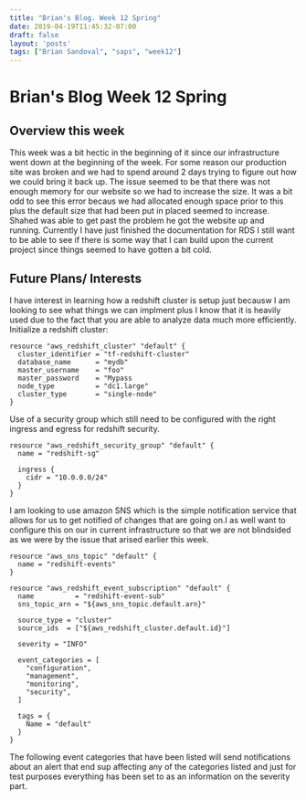 ```yaml
---
title: "Brian's Blog. Week 12 Spring"
date: 2019-04-19T11:45:32-07:00
draft: false
layout: 'posts'
tags: ["Brian Sandoval", "saps", "week12"]
---
```

# Brian's Blog Week 12 Spring
## Overview this week
This week was a bit hectic in the beginning of it since our infrastructure went down at the beginning of the week. For some reason our production site was broken and we had to spend around 2 days trying to figure out how we could bring it back up. The issue seemed to be that there was not enough memory for our website so we had to increase the size. It was a bit odd to see this error becaus we had allocated enough space prior to this plus the default size that had been put in placed seemed to increase. Shahed was able to get past the problem he got the website up and running. Currently I have just finished the documentation for RDS I still want to be able to see if there is some way that I can build upon the current project since things seemed to have gotten a bit cold.
## Future Plans/ Interests
I have interest in learning how a redshift cluster is setup just becausw I am looking to see what things we can implment plus I know that it is heavily used due to the fact that you are able to analyze data much more efficiently.
Initialize a redshift cluster:
```
resource "aws_redshift_cluster" "default" {
  cluster_identifier = "tf-redshift-cluster"
  database_name      = "mydb"
  master_username    = "foo"
  master_password    = "Mypass
  node_type          = "dc1.large"
  cluster_type       = "single-node"
}
```
Use of a security group which still need to be configured with the right ingress and egress for redshift security.
```
resource "aws_redshift_security_group" "default" {
  name = "redshift-sg"

  ingress {
    cidr = "10.0.0.0/24"
  }
}
```
I am looking to use amazon SNS which is the simple notification service that allows for us to get notified of changes that are going on.I as well want to configure this on our in current infrastructure so that we are not blindsided as we were by the issue that arised earlier this week.

```
resource "aws_sns_topic" "default" {
  name = "redshift-events"
}

resource "aws_redshift_event_subscription" "default" {
  name          = "redshift-event-sub"
  sns_topic_arn = "${aws_sns_topic.default.arn}"

  source_type = "cluster"
  source_ids  = ["${aws_redshift_cluster.default.id}"]

  severity = "INFO"

  event_categories = [
    "configuration",
    "management",
    "monitoring",
    "security",
  ]

  tags = {
    Name = "default"
  }
}
```
The following event categories that have been listed will send notifications about an alert that end sup affecting any of the categories listed and just for test purposes everything has been set to as an information on the severity part.